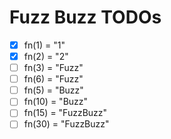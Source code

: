 # Fuzz Buzz TODOs

- [x] fn(1) = "1"
- [x] fn(2) = "2"
- [ ] fn(3) = "Fuzz"
- [ ] fn(6) = "Fuzz"
- [ ] fn(5) = "Buzz"
- [ ] fn(10) = "Buzz"
- [ ] fn(15) = "FuzzBuzz"
- [ ] fn(30) = "FuzzBuzz"
